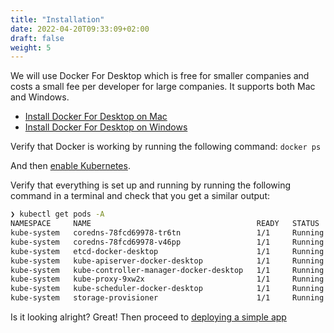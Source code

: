 ```yaml
---
title: "Installation"
date: 2022-04-20T09:33:09+02:00
draft: false
weight: 5
---
```


We will use Docker For Desktop which is free for smaller companies and 
costs a small fee per developer for large companies.
It supports both Mac and Windows.

 * [Install Docker For Desktop on Mac](https://docs.docker.com/desktop/mac/install/)
 * [Install Docker For Desktop on Windows](https://docs.docker.com/desktop/windows/install/)

Verify that Docker is working by running the following command: `docker ps`

And then [enable Kubernetes](https://docs.docker.com/desktop/kubernetes/).

Verify that everything is set up and running by running the following 
command in a terminal and check that you get a similar output:

```bash
❯ kubectl get pods -A
NAMESPACE     NAME                                     READY   STATUS    RESTARTS       AGE
kube-system   coredns-78fcd69978-tr6tn                 1/1     Running   1 (80s ago)    18d
kube-system   coredns-78fcd69978-v46pp                 1/1     Running   1 (80s ago)    18d
kube-system   etcd-docker-desktop                      1/1     Running   10 (80s ago)   18d
kube-system   kube-apiserver-docker-desktop            1/1     Running   10 (80s ago)   18d
kube-system   kube-controller-manager-docker-desktop   1/1     Running   10 (80s ago)   18d
kube-system   kube-proxy-9xw2x                         1/1     Running   1 (80s ago)    18d
kube-system   kube-scheduler-docker-desktop            1/1     Running   17 (80s ago)   18d
kube-system   storage-provisioner                      1/1     Running   2 (40s ago)    18d
```

Is it looking alright? Great! Then proceed to [deploying a simple app]()